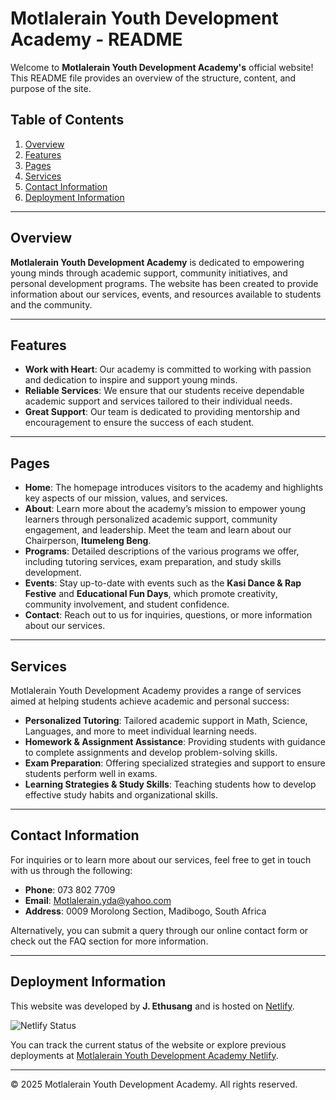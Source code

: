 # Motlalerain Youth Development Academy - README

Welcome to **Motlalerain Youth Development Academy's** official website! This README file provides an overview of the structure, content, and purpose of the site.

## Table of Contents

1. [Overview](#overview)
2. [Features](#features)
3. [Pages](#pages)
4. [Services](#services)
5. [Contact Information](#contact-information)
6. [Deployment Information](#deployment-information)

---

## Overview

**Motlalerain Youth Development Academy** is dedicated to empowering young minds through academic support, community initiatives, and personal development programs. The website has been created to provide information about our services, events, and resources available to students and the community.

---

## Features

- **Work with Heart**: Our academy is committed to working with passion and dedication to inspire and support young minds.
- **Reliable Services**: We ensure that our students receive dependable academic support and services tailored to their individual needs.
- **Great Support**: Our team is dedicated to providing mentorship and encouragement to ensure the success of each student.

---

## Pages

- **Home**: The homepage introduces visitors to the academy and highlights key aspects of our mission, values, and services.
- **About**: Learn more about the academy’s mission to empower young learners through personalized academic support, community engagement, and leadership. Meet the team and learn about our Chairperson, **Itumeleng Beng**.
- **Programs**: Detailed descriptions of the various programs we offer, including tutoring services, exam preparation, and study skills development.
- **Events**: Stay up-to-date with events such as the **Kasi Dance & Rap Festive** and **Educational Fun Days**, which promote creativity, community involvement, and student confidence.
- **Contact**: Reach out to us for inquiries, questions, or more information about our services.

---

## Services

Motlalerain Youth Development Academy provides a range of services aimed at helping students achieve academic and personal success:

- **Personalized Tutoring**: Tailored academic support in Math, Science, Languages, and more to meet individual learning needs.
- **Homework & Assignment Assistance**: Providing students with guidance to complete assignments and develop problem-solving skills.
- **Exam Preparation**: Offering specialized strategies and support to ensure students perform well in exams.
- **Learning Strategies & Study Skills**: Teaching students how to develop effective study habits and organizational skills.

---

## Contact Information

For inquiries or to learn more about our services, feel free to get in touch with us through the following:

- **Phone**: 073 802 7709  
- **Email**: [Motlalerain.yda@yahoo.com](mailto:Motlalerain.yda@yahoo.com)  
- **Address**: 0009 Morolong Section, Madibogo, South Africa

Alternatively, you can submit a query through our online contact form or check out the FAQ section for more information.

---

## Deployment Information

This website was developed by **J. Ethusang** and is hosted on [Netlify](https://app.netlify.com/sites/myda-dev/deploys).

![Netlify Status](https://api.netlify.com/api/v1/badges/14631bb5-1ec1-42cc-abb0-3722257465f7/deploy-status)

You can track the current status of the website or explore previous deployments at [Motlalerain Youth Development Academy Netlify](https://app.netlify.com/sites/myda-dev/deploys).

---

© 2025 Motlalerain Youth Development Academy. All rights reserved.
